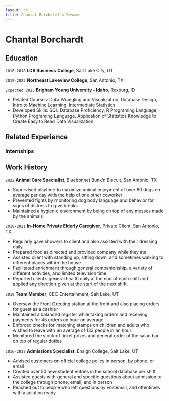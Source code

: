 ```yaml
---
layout: cv
title: Chantal Borchardt's Resume
---
```

# Chantal Borchardt


<div id="webaddress">

</div>

<!-- https://www.monique.tech/the-art-of-markdown -->

## Education

`2016-2018`
__LDS Business College__, Salt Lake City, UT

`2019-2022`
__Northeast Lakeview College__, San Antonio, TX

`Expected 2025`
__Brigham Young University - Idaho__, Rexburg, ID

- Related Courses: Data Wrangling and Visualization, Database Design, Intro to Machine Learning, Intermediate Statistics 
- Developed Skills: SQL Database Proficiency, R Programing Language, Python Programing Language, Application of Statistics Knowledge to Create Easy to Read Data Visualization  


## Related Experience

### Internships

## Work History

`2022`
__Animal Care Specialist__, Bluebonnet Bunk’n Biscuit, San Antonio, TX

 -	Supervised playtime to maximize animal enjoyment of over 80 dogs on average per day with the help of one other coworker
 -  Prevented fights by monitoring dog body language and behavior for signs of distress to give breaks 
 -  Maintained a hygienic environment by being on top of any messes made by the animals

`2018-2021`
__In-Home Private Elderly Caregiver__, Private Client, San Antonio, TX

- Regularly gave showers to client and also assisted with their dressing daily
- Prepared food as directed and provided company while they ate
- Assisted client with standing up, sitting down, and sometimes walking to different places within the house. 
- Facilitated enrichment through general companionship, a variety of different activities, and limited television time
- Reported client’s general health daily at the end of each shift and applied any direction given at the start of the next shift. 

`2019`
__Team Member__, CEC Entertainment, Salt Lake, UT

- Oversaw the Front Greeting station at the front and also placing orders for guest as a cashier
- Maintained a balanced register while taking orders and receiving payments for 45 orders on hour on average
- Enforced checks for matching stamps on children and adults who wished to leave with an average of 133 people in an hour
- Monitored the stock of ticket prizes and general order of the salad bar on top of regular duties

`2016-2017`
__Admissions Specialist__, Ensign College, Salt Lake, UT

- Advised customers on official college policy in person, by phone, or email
- Created over 50 new student entries in the school database per shift. 
- Assisted guests with general and specific questions about admission to the college through phone, email, and in person
- Reached out to people who left questions by voicemail, and oftentimes with a solution ready


<!-- ### Footer

Last updated: May 2013 -->


